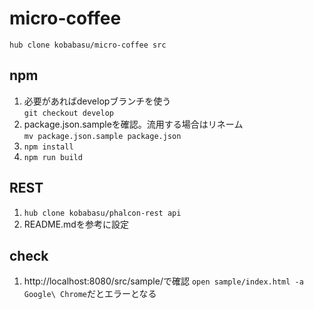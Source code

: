 # micro-coffee

```
hub clone kobabasu/micro-coffee src
```

## npm
1. 必要があればdevelopブランチを使う  
   `git checkout develop`
1. package.json.sampleを確認。流用する場合はリネーム  
   `mv package.json.sample package.json`
1. `npm install`
1. `npm run build`

## REST
1. `hub clone kobabasu/phalcon-rest api`
1. README.mdを参考に設定

## check
1. http://localhost:8080/src/sample/で確認
   `open sample/index.html -a Google\ Chrome`だとエラーとなる

